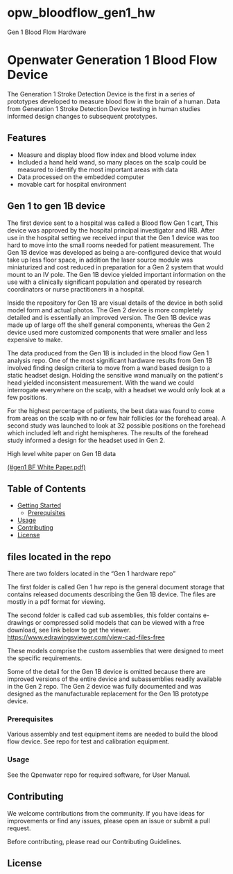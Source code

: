 # opw_bloodflow_gen1_hw
Gen 1 Blood Flow Hardware



# Openwater Generation 1 Blood Flow Device

The Generation 1 Stroke Detection Device is the first in a series of prototypes developed to measure blood flow in the brain of a human.  Data from Generation 1 Stroke Detection Device testing in human studies informed design changes to subsequent prototypes.

## Features

- Measure and display blood flow index and blood volume index
- Included a hand held wand, so many places on the scalp could be measured to identify the most important areas with data
- Data processed on the embedded computer
- movable cart for hospital environment


## Gen 1 to gen 1B device

The first device sent to a hospital was called a Blood flow Gen 1 cart, This device was approved by the hospital principal investigator and IRB.  After use in the hospital setting we received input that the Gen 1 device was too hard to move into the small rooms needed for patient measurement.  The Gen 1B device was developed as being a are-configured device that would  take up less floor space, in addition the laser source module was miniaturized and cost reduced in preparation for a Gen 2 system that would mount to an IV pole.   The Gen 1B device yielded important information on the use with a clinically significant population and operated by research coordinators or nurse practitioners in a hospital. 

Inside the repository for Gen 1B are visual details of the device in both solid model form and actual photos.  The Gen 2 device is more completely detailed and is essentially an improved version.  The Gen 1B device was made up of large off the shelf general components, whereas the Gen 2 device used more customized components that were smaller and less expensive to make.

The data produced from the Gen 1B is included in the blood flow Gen 1 analysis repo.
One of the most significant hardware results from Gen 1B involved finding design criteria to move from a wand based design to a static headset design.  Holding the sensitive wand manually on the patient's head yielded inconsistent measurement.  With the wand we could interrogate everywhere on the scalp, with a headset we would only look at a few positions.

For the highest percentage of patients, the best data was found to come from areas on the scalp with no or few hair follicles (or the forehead area).  A second study was launched to look at 32 possible positions on the forehead which included left and right hemispheres.  The results of the forehead study informed a design for the headset used in Gen 2.

High level white paper on Gen 1B data

[(#gen1 BF White Paper.pdf)](https://github.com/OpenwaterInternet/opw_bloodflow_gen1_hw/blob/main/gen1%20BF%20White%20Paper.pdf)


## Table of Contents

- [Getting Started](#getting-started)
  - [Prerequisites](#prerequisites)
- [Usage](#usage)
- [Contributing](#contributing)
- [License](#license)

## files located in the repo
There are two folders located in the “Gen 1 hardware repo”

The first folder is called Gen 1 hw repo is the general document storage that contains released documents describing the Gen 1B device.  The files are mostly in a pdf format for viewing.

The second folder is called cad sub assemblies, this folder contains e-drawings or compressed solid models that can be viewed with a free download, see link below to get the viewer.  
<https://www.edrawingsviewer.com/view-cad-files-free>

These models comprise the custom assemblies that were designed to meet the specific requirements.

Some of the detail for the Gen 1B device is omitted because there are improved versions of the entire device and subassemblies readily available in the Gen 2 repo.  The Gen 2 device was fully documented and was designed as the manufacturable replacement for the Gen 1B prototype device. 

### Prerequisites

Various assembly and test equipment items are needed to build the blood flow device. See repo for test and calibration equipment.

### Usage

See the Qpenwater repo for required software, for User Manual. 


## Contributing

We welcome contributions from the community. If you have ideas for improvements or find any issues, please open an issue or submit a pull request.

Before contributing, please read our Contributing Guidelines.

## License
